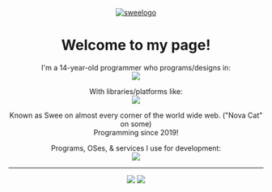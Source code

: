 <div align="center">

[![sweelogo](https://swee.codes/assets/sweebanner.svg)](https://www.swee.codes)

# Welcome to my page!  

I'm a 14-year-old programmer who programs/designs in:  
<img src="https://skillicons.dev/icons?i=py,cs,html,css,js,ts,rust,php,ruby,lua,kotlin,bash,sqlite,md,svg&amp;perline=8" />  

With libraries/platforms like:  
<img src="https://skillicons.dev/icons?i=flask,gtk,qt,raspberrypi,discord,robloxstudio,rocket" />  

Known as Swee on almost every corner of the world wide web. ("Nova Cat" on some)  
Programming since 2019!  


Programs, OSes, & services I use for development:  
<img src="https://skillicons.dev/icons?i=linux,neovim,visualstudio,androidstudio,cloudflare" />  

---

[![](https://cdn.swee.codes/badges/sweecodes.svg)](https://swee.codes)
[![](https://cdn.swee.codes/badges/sweezero.svg)](https://zero.swee.codes)

</div>
